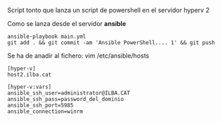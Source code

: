 Script tonto que lanza un script de powershell en el servidor hyperv 2

Como se lanza desde el servidor **ansible**
```
ansible-playbook main.yml
git add . && git commit -am 'Ansible PowerShell.... 1' && git push
```
Se ha de anadir al fichero: vim /etc/ansible/hosts
```
[hyper-v]
host2.ilba.cat

[hyper-v:vars]
ansible_ssh_user=administrator@ILBA.CAT
ansible_ssh_pass=password_del_dominio
ansible_ssh_port=5985
ansible_connection=winrm
```

